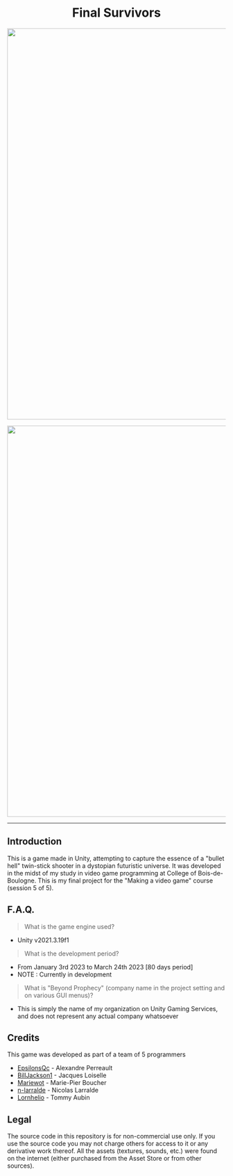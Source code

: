<h1 align="center">Final Survivors</h1>
<p align="center"><img width="900" src="https://user-images.githubusercontent.com/11299907/221772445-96a94619-5053-4720-93bb-cfa2c6a1467c.png"></p>
<p align="center"><img width="900" src="https://user-images.githubusercontent.com/11299907/221451094-99e5e7f7-6f52-4199-b11f-99c846ae9dca.png"></p>

---

## Introduction
This is a game made in Unity, attempting to capture the essence of a "bullet hell" twin-stick shooter in a dystopian futuristic universe. It was developed in the midst of my study in video game programming at College of Bois-de-Boulogne. This is my final project for the "Making a video game" course (session 5 of 5).

## F.A.Q.

> What is the game engine used?
- Unity v2021.3.19f1

> What is the development period?
- From January 3rd 2023 to March 24th 2023 [80 days period]
- NOTE : Currently in development

> What is "Beyond Prophecy" (company name in the project setting and on various GUI menus)?
- This is simply the name of my organization on Unity Gaming Services, and does not represent any actual company whatsoever

## Credits
This game was developed as part of a team of 5 programmers

- [EpsilonsQc](https://github.com/EpsilonsQc) - Alexandre Perreault
- [BillJackson1](https://github.com/BillJackson1) - Jacques Loiselle
- [Mariewot](https://github.com/Mariewot) - Marie-Pier Boucher
- [n-larralde](https://github.com/n-larralde) - Nicolas Larralde
- [Lornhelio](https://github.com/Lornhelio) - Tommy Aubin

## Legal
The source code in this repository is for non-commercial use only. If you use the source code you may not charge others for access to it or any derivative work thereof. All the assets (textures, sounds, etc.) were found on the internet (either purchased from the Asset Store or from other sources).
